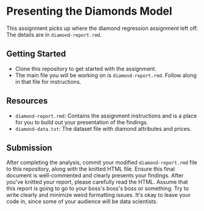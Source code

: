 # Presenting the Diamonds Model

This assignment picks up where the diamond regression assignment left off. The details are in `diamond-report.rmd`. 

## Getting Started

- Clone this repository to get started with the assignment.
- The main file you will be working on is `diamond-report.rmd`. Follow along in that file for instructions.

## Resources

- `diamond-report.rmd`: Contains the assignment instructions and is a place for you to build out your presentation of the findings.
- `diamond-data.txt`: The dataset file with diamond attributes and prices.

## Submission

After completing the analysis, commit your modified `diamond-report.rmd` file to this repository, along
with the knitted HTML file. Ensure this 
final document is well-commented and clearly presents your findings. After you've knitted your report, please carefully
read the HTML. Assume that this report is going to go to your boss's boss's boss or something. Try to write clearly
and minimize weird formatting issues. It's okay to leave your code in, since some of your audience will be data scientists. 

